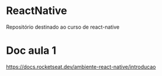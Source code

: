 # ReactNative
Repositório destinado ao curso de react-native
# Doc aula 1
https://docs.rocketseat.dev/ambiente-react-native/introducao
